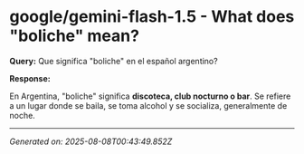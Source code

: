 # google/gemini-flash-1.5 - What does "boliche" mean?

**Query:** Que significa "boliche" en el español argentino?



**Response:**

En Argentina, "boliche" significa **discoteca, club nocturno o bar**.  Se refiere a un lugar donde se baila, se toma alcohol y se socializa, generalmente de noche.


---
*Generated on: 2025-08-08T00:43:49.852Z*
